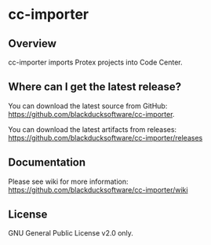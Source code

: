 # cc-importer
## Overview

cc-importer imports Protex projects into Code Center.

## Where can I get the latest release?

You can download the latest source from GitHub: https://github.com/blackducksoftware/cc-importer.

You can download the latest artifacts from releases: https://github.com/blackducksoftware/cc-importer/releases

## Documentation

Please see wiki for more information: https://github.com/blackducksoftware/cc-importer/wiki

## License

GNU General Public License v2.0 only.
